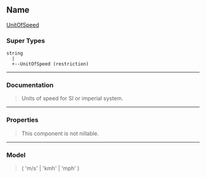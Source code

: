 ## Name ##

[UnitOfSpeed](SUnitOfSpeed.md)
### Super Types ###
```
string
  |
  +--UnitOfSpeed (restriction)
```


---


### Documentation ###


> Units of speed for SI or imperial system.


---



### Properties ###

> This component is not nillable.

---


### Model ###

> ( 'm/s' | 'kmh' | 'mph' )